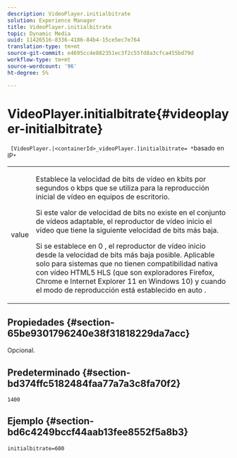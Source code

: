 ```yaml
---
description: VideoPlayer.initialbitrate
solution: Experience Manager
title: VideoPlayer.initialbitrate
topic: Dynamic Media
uuid: 11426516-8336-4186-84b4-15ce5ec7e764
translation-type: tm+mt
source-git-commit: e4695cc4e882351ec3f2c55fd8a3cfca455bd79d
workflow-type: tm+mt
source-wordcount: '96'
ht-degree: 5%

---
```



# VideoPlayer.initialbitrate{#videoplayer-initialbitrate}

` [VideoPlayer.|<containerId>_videoPlayer.]initialbitrate= *`basado en IP`*`

<table id="table_6B56976AEADA440A9A6BC9C4F65D4ADA"> 
 <tbody> 
  <tr> 
   <td colname="col1"> <p> <span class="codeph"> <span class="varname"> value  </span> </span> </p> </td> 
   <td colname="col2"> <p>Establece la velocidad de bits de vídeo en kbits por segundos o kbps que se utiliza para la reproducción inicial de vídeo en equipos de escritorio. </p> <p>Si este valor de velocidad de bits no existe en el conjunto de vídeos adaptable, el reproductor de vídeo inicio el vídeo que tiene la siguiente velocidad de bits más baja. </p> <p>Si se establece en <span class="codeph"> 0 </span>, el reproductor de vídeo inicio desde la velocidad de bits más baja posible. Aplicable solo para sistemas que no tienen compatibilidad nativa con vídeo HTML5 HLS (que son exploradores Firefox, Chrome e Internet Explorer 11 en Windows 10) y cuando el modo de reproducción está establecido en <span class="codeph"> auto </span>. </p> </td> 
  </tr> 
 </tbody> 
</table>

## Propiedades {#section-65be9301796240e38f31818229da7acc}

Opcional.

## Predeterminado {#section-bd374ffc5182484faa77a7a3c8fa70f2}

`1400`

## Ejemplo {#section-bd6c4249bccf44aab13fee8552f5a8b3}

`initialbitrate=600`
